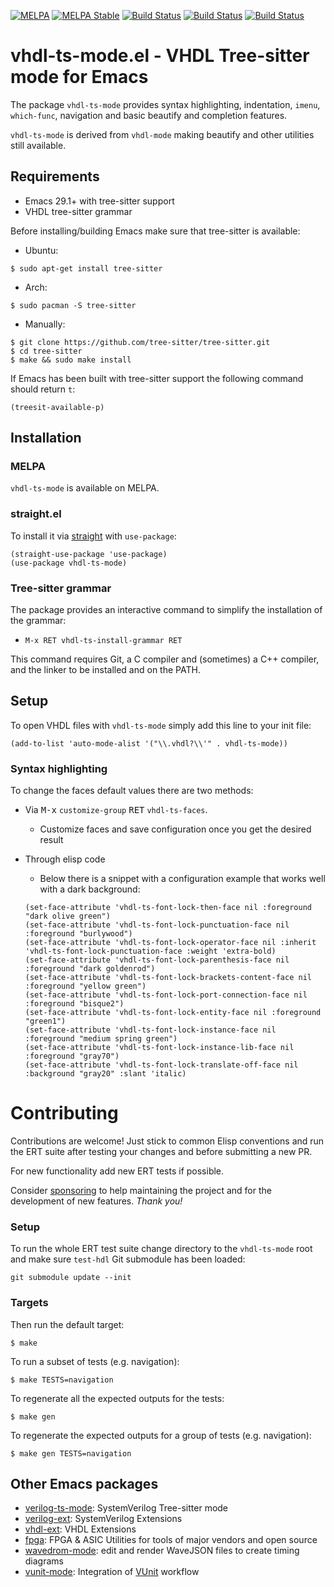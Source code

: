 [![MELPA](https://melpa.org/packages/vhdl-ts-mode-badge.svg)](https://melpa.org/#/vhdl-ts-mode)
[![MELPA Stable](https://stable.melpa.org/packages/vhdl-ts-mode-badge.svg)](https://stable.melpa.org/#/vhdl-ts-mode)
[![Build Status](https://github.com/gmlarumbe/vhdl-ts-mode/workflows/ERT-straight/badge.svg)](https://github.com/gmlarumbe/vhdl-ts-mode/actions/workflows/build_straight.yml)
[![Build Status](https://github.com/gmlarumbe/vhdl-ts-mode/workflows/package-el-basic/badge.svg)](https://github.com/gmlarumbe/vhdl-ts-mode/actions/workflows/build_package_melpa_basic.yml)
[![Build Status](https://github.com/gmlarumbe/vhdl-ts-mode/workflows/ERT-MELPA-Stable/badge.svg)](https://github.com/gmlarumbe/vhdl-ts-mode/actions/workflows/build_package_melpa_stable.yml)


# vhdl-ts-mode.el - VHDL Tree-sitter mode for Emacs #

The package `vhdl-ts-mode` provides syntax highlighting,
indentation, `imenu`, `which-func`, navigation and basic beautify and completion features.

`vhdl-ts-mode` is derived from `vhdl-mode` making beautify and other utilities still available.


## Requirements ##

- Emacs 29.1+ with tree-sitter support
- VHDL tree-sitter grammar

Before installing/building Emacs make sure that tree-sitter is available:

* Ubuntu:
``` shell
$ sudo apt-get install tree-sitter
```
* Arch:
``` shell
$ sudo pacman -S tree-sitter
```
* Manually:
```shell
$ git clone https://github.com/tree-sitter/tree-sitter.git
$ cd tree-sitter
$ make && sudo make install
```

If Emacs has been built with tree-sitter support the following command should return `t`:
```elisp
(treesit-available-p)
```

## Installation ##

### MELPA ###

`vhdl-ts-mode` is available on MELPA.

### straight.el ###

To install it via [straight](https://github.com/radian-software/straight.el) with `use-package`:

```emacs-lisp
(straight-use-package 'use-package)
(use-package vhdl-ts-mode)
```

### Tree-sitter grammar ###

The package provides an interactive command to simplify the installation of the grammar:

- `M-x RET vhdl-ts-install-grammar RET`

This command requires Git, a C compiler and (sometimes) a C++ compiler,
and the linker to be installed and on the PATH.


## Setup ##

To open VHDL files with `vhdl-ts-mode` simply add this line to your init file:

``` elisp
(add-to-list 'auto-mode-alist '("\\.vhdl?\\'" . vhdl-ts-mode))
```

### Syntax highlighting ###

To change the faces default values there are two methods:

* Via <kbd>M-x</kbd> `customize-group` <kbd>RET</kbd> `vhdl-ts-faces`.
   - Customize faces and save configuration once you get the desired result

* Through elisp code
   - Below there is a snippet with a configuration example that works well with a dark background:
    ``` elisp
  (set-face-attribute 'vhdl-ts-font-lock-then-face nil :foreground "dark olive green")
  (set-face-attribute 'vhdl-ts-font-lock-punctuation-face nil :foreground "burlywood")
  (set-face-attribute 'vhdl-ts-font-lock-operator-face nil :inherit 'vhdl-ts-font-lock-punctuation-face :weight 'extra-bold)
  (set-face-attribute 'vhdl-ts-font-lock-parenthesis-face nil :foreground "dark goldenrod")
  (set-face-attribute 'vhdl-ts-font-lock-brackets-content-face nil :foreground "yellow green")
  (set-face-attribute 'vhdl-ts-font-lock-port-connection-face nil :foreground "bisque2")
  (set-face-attribute 'vhdl-ts-font-lock-entity-face nil :foreground "green1")
  (set-face-attribute 'vhdl-ts-font-lock-instance-face nil :foreground "medium spring green")
  (set-face-attribute 'vhdl-ts-font-lock-instance-lib-face nil :foreground "gray70")
  (set-face-attribute 'vhdl-ts-font-lock-translate-off-face nil :background "gray20" :slant 'italic)
    ```


# Contributing #

Contributions are welcome! Just stick to common Elisp conventions and run the ERT suite after testing your changes and before submitting a new PR.

For new functionality add new ERT tests if possible.

Consider [sponsoring](https://github.com/sponsors/gmlarumbe) to help
maintaining the project and for the development of new features. *Thank you!*

### Setup ###

To run the whole ERT test suite change directory to the `vhdl-ts-mode`
root and make sure `test-hdl` Git submodule has been loaded:

```shell
git submodule update --init
```

### Targets ###

Then run the default target:

```shell
$ make
```

To run a subset of tests (e.g. navigation):

```shell
$ make TESTS=navigation
```

To regenerate all the expected outputs for the tests:

```shell
$ make gen
```

To regenerate the expected outputs for a group of tests (e.g. navigation):

```shell
$ make gen TESTS=navigation
```

## Other Emacs packages
* [verilog-ts-mode](https://github.com/gmlarumbe/verilog-ts-mode): SystemVerilog Tree-sitter mode
* [verilog-ext](https://github.com/gmlarumbe/verilog-ext): SystemVerilog Extensions
* [vhdl-ext](https://github.com/gmlarumbe/vhdl-ext): VHDL Extensions
* [fpga](https://github.com/gmlarumbe/fpga): FPGA & ASIC Utilities for tools of major vendors and open source
* [wavedrom-mode](https://github.com/gmlarumbe/wavedrom-mode): edit and render WaveJSON files to create timing diagrams
* [vunit-mode](https://github.com/embed-me/vunit-mode.git): Integration of [VUnit](https://github.com/VUnit/vunit) workflow
